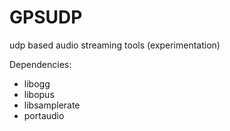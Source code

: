 # GPSUDP
udp based audio streaming tools (experimentation)

Dependencies:

* libogg
* libopus
* libsamplerate
* portaudio
